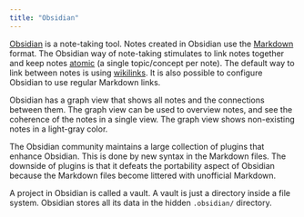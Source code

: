 ```yaml
---
title: "Obsidian"
---
```


[Obsidian](https://obsidian.md/) is a note-taking tool.
Notes created in Obsidian use the [Markdown](markdown) format.
The Obsidian way of note-taking stimulates to link notes together
and keep notes [atomic](atomic) (a single topic/concept per note).
The default way to link between notes is using [wikilinks](wikilink).
It is also possible to configure Obsidian to use regular Markdown links.

Obsidian has a graph view that shows all notes and the connections between them.
The graph view can be used to overview notes,
and see the coherence of the notes in a single view.
The graph view shows non-existing notes in a light-gray color.

The Obsidian community maintains a large collection of plugins that
enhance Obsidian. This is done by new syntax in the Markdown files.
The downside of plugins is that it defeats the
portability aspect of Obsidian because the Markdown files become
littered with unofficial Markdown.

A project in Obsidian is called a vault. A vault is just a directory
inside a file system. Obsidian stores all its data in the hidden
`.obsidian/` directory.
